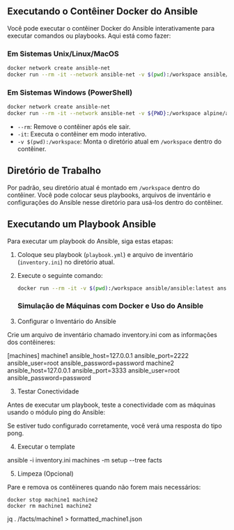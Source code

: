 ## Executando o Contêiner Docker do Ansible

Você pode executar o contêiner Docker do Ansible interativamente para executar comandos ou playbooks. Aqui está como fazer:

### Em Sistemas Unix/Linux/MacOS

```bash
docker network create ansible-net
docker run --rm -it --network ansible-net -v $(pwd):/workspace ansible/ansible bash
```

### Em Sistemas Windows (PowerShell)

```bash
docker network create ansible-net
docker run --rm -it --network ansible-net -v ${PWD}:/workspace alpine/ansible bash 
```

- `--rm`: Remove o contêiner após ele sair.
- `-it`: Executa o contêiner em modo interativo.
- `-v $(pwd):/workspace`: Monta o diretório atual em `/workspace` dentro do contêiner.

## Diretório de Trabalho

Por padrão, seu diretório atual é montado em `/workspace` dentro do contêiner. Você pode colocar seus playbooks, arquivos de inventário e configurações do Ansible nesse diretório para usá-los dentro do contêiner.

## Executando um Playbook Ansible

Para executar um playbook do Ansible, siga estas etapas:

1. Coloque seu playbook (`playbook.yml`) e arquivo de inventário (`inventory.ini`) no diretório atual.
2. Execute o seguinte comando:

   ```bash
   docker run --rm -it -v $(pwd):/workspace ansible/ansible:latest ansible-playbook -i /workspace/inventory.ini /workspace/playbook.yml
   ```

   ### Simulação de Máquinas com Docker e Uso do Ansible

1. Configurar o Inventário do Ansible

Crie um arquivo de inventário chamado inventory.ini com as informações dos contêineres:

[machines]
machine1 ansible_host=127.0.0.1 ansible_port=2222 ansible_user=root ansible_password=password
machine2 ansible_host=127.0.0.1 ansible_port=3333 ansible_user=root ansible_password=password

3. Testar Conectividade

Antes de executar um playbook, teste a conectividade com as máquinas usando o módulo ping do Ansible:

Se estiver tudo configurado corretamente, você verá uma resposta do tipo pong.

4. Executar o template

ansible -i inventory.ini machines -m setup --tree facts


5. Limpeza (Opcional)

Pare e remova os contêineres quando não forem mais necessários:

```
docker stop machine1 machine2
docker rm machine1 machine2
```

jq . /facts/machine1 > formatted_machine1.json
